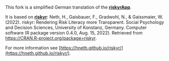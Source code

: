 This fork is a simplified German translation of the [**riskyrApp**](https://riskyr.org/).

It is based on [**riskyr**](https://cran.r-project.org/package=riskyr):
Neth, H., Gaisbauer, F., Gradwohl, N., & Gaissmaier, W. (2022). riskyr: Rendering Risk Literacy more Transparent.
  Social Psychology and Decision Sciences, University of Konstanz, Germany. Computer software (R package version
  0.4.0, Aug. 15, 2022). Retrieved from <https://CRAN.R-project.org/package=riskyr>.

For more information see [https://hneth.github.io/riskyr/](https://hneth.github.io/riskyr/).


